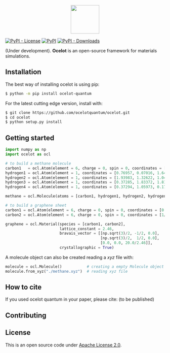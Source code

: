 <p align="center"> <a href="https://ocelotquantum.com/">
<img src="https://raw.githubusercontent.com/ocelotquantum/ocelot/master/logo_quantum.png" style="height: 90px">
</a></p>


[![PyPI - License](https://img.shields.io/pypi/l/ocelot-materials?color=green&style=for-the-badge)](LICENSE.txt)    [![PyPI](https://img.shields.io/pypi/v/ocelot-materials?color=red&label=version&style=for-the-badge)](https://pypi.org/project/ocelot-materials/)    [![PyPI - Downloads](https://img.shields.io/pypi/dm/ocelot-materials?style=for-the-badge)](https://pypistats.org/packages/ocelot-materials)

(Under development). **Ocelot** is an open-source framework for materials simulations.

## Installation

The best way of installing ocelot is using pip:
```bash
$ python -m pip install ocelot-quantum
```

For the latest cutting edge version, install with:
```bash
$ git clone https://github.com/ocelotquantum/ocelot.git
$ cd ocelot
$ python setup.py install
```

## Getting started

```python
import numpy as np
import ocelot as ocl

# to build a methane molecule
carbon1   = ocl.Atom(element = 6, charge = 0, spin = 0, coordinates = [0.86380, 1.07246, 1.16831])
hydrogen1 = ocl.Atom(element = 1, coordinates = [0.76957, 0.07016, 1.64057]) # default: charge = 0, spin =0
hydrogen2 = ocl.Atom(element = 1, coordinates = [1.93983, 1.32622, 1.04881])
hydrogen3 = ocl.Atom(element = 1, coordinates = [0.37285, 1.83372, 1.81325])
hydrogen4 = ocl.Atom(element = 1, coordinates = [0.37294, 1.05973, 0.17061])

methane = ocl.Molecule(atoms = [carbon1, hydrogen1, hydrogen2, hydrogen3, hydrogen4])

# to build a graphene sheet
carbon1 = ocl.Atom(element = 6, charge = 0, spin = 0, coordinates = [0.0, 0.0, 0.5])
carbon2 = ocl.Atom(element = 6, charge = 0, spin = 0, coordinates = [1/3, 1/3, 0.5])

graphene = ocl.Material(species = [carbon1, carbon2],
                        lattice_constant = 2.46,
                        bravais_vector = [[np.sqrt(3)/2, -1/2, 0.0],
                                          [np.sqrt(3)/2,  1/2, 0.0],
                                          [0.0, 0.0, 20.0/2.46]],
                        crystallographic = True)
```

A molecule object can also be created reading a *xyz* file with:
```python
molecule = ocl.Molecule()           # creating a empty Molecule object
molecule.from_xyz("./methane.xyz")  # reading xyz file
```


## How to cite

If you used ocelot quantum in your paper, please cite: (to be published)


## Contributing


## License

This is an open source code under [Apache License 2.0](LICENSE.txt).
